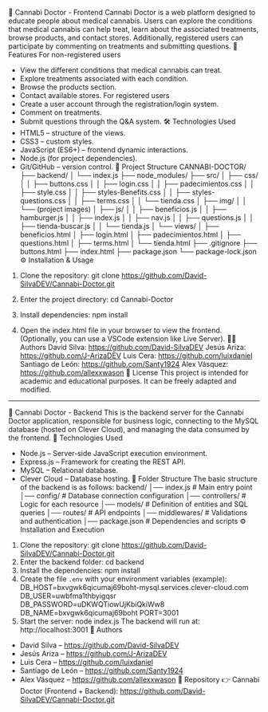 🌿 Cannabi Doctor - Frontend
Cannabi Doctor is a web platform designed to educate people about medical cannabis. Users can explore the conditions that medical cannabis can help treat, learn about the associated treatments, browse products, and contact stores. Additionally, registered users can participate by commenting on treatments and submitting questions.
🚀 Features
For non-registered users
- View the different conditions that medical cannabis can treat.
- Explore treatments associated with each condition.
- Browse the products section.
- Contact available stores.
For registered users
- Create a user account through the registration/login system.
- Comment on treatments.
- Submit questions through the Q&A system.
🛠️ Technologies Used
- HTML5 – structure of the views.
- CSS3 – custom styles.
- JavaScript (ES6+) – frontend dynamic interactions.
- Node.js (for project dependencies).
- Git/GitHub – version control.
📂 Project Structure
CANNABI-DOCTOR/
├── backend/
│   └── index.js
├── node_modules/
├── src/
│   ├── css/
│   │   ├── buttons.css
│   │   ├── login.css
│   │   ├── padecimientos.css
│   │   ├── style.css
│   │   ├── styles-Benefits.css
│   │   ├── styles-questions.css
│   │   ├── terms.css
│   │   └── tienda.css
│   ├── img/
│   │   └── (project images)
│   ├── js/
│   │   ├── beneficios.js
│   │   ├── hamburger.js
│   │   ├── index.js
│   │   ├── nav.js
│   │   ├── questions.js
│   │   ├── tienda-buscar.js
│   │   └── tienda.js
│   └── views/
│       ├── beneficios.html
│       ├── login.html
│       ├── padecimientos.html
│       ├── questions.html
│       ├── terms.html
│       └── tienda.html
├── .gitignore
├── buttons.html
├── index.html
├── package.json
└── package-lock.json
⚙️ Installation & Usage
1. Clone the repository:
   git clone https://github.com/David-SilvaDEV/Cannabi-Doctor.git

2. Enter the project directory:
   cd Cannabi-Doctor

3. Install dependencies:
   npm install

4. Open the index.html file in your browser to view the frontend.
   (Optionally, you can use a VSCode extension like Live Server).
👨‍💻 Authors
David Silva: https://github.com/David-SilvaDEV
Jesús Ariza: https://github.com/J-ArizaDEV
Luis Cera: https://github.com/luixdaniel
Santiago de León: https://github.com/Santy1924
Alex Vásquez: https://github.com/allexxwason
📜 License
This project is intended for academic and educational purposes. It can be freely adapted and modified.

-----------------------------------------------------------------------------------------------------------------------------------------------------------------------------------

📌 Cannabi Doctor - Backend
This is the backend server for the Cannabi Doctor application, responsible for business logic, connecting to the MySQL database (hosted on Clever Cloud), and managing the data consumed by the frontend.
🚀 Technologies Used
- Node.js – Server-side JavaScript execution environment.
- Express.js – Framework for creating the REST API.
- MySQL – Relational database.
- Clever Cloud – Database hosting.
📂 Folder Structure
The basic structure of the backend is as follows:
backend/
│── index.js # Main entry point
│── config/ # Database connection configuration
│── controllers/ # Logic for each resource
│── models/ # Definition of entities and SQL queries
│── routes/ # API endpoints
│── middlewares/ # Validations and authentication
│── package.json # Dependencies and scripts
⚙️ Installation and Execution
1. Clone the repository:
   git clone https://github.com/David-SilvaDEV/Cannabi-Doctor.git
2. Enter the backend folder:
   cd backend
3. Install the dependencies:
   npm install
4. Create the file `.env` with your environment variables (example):
   DB_HOST=bxvgwk6qicumaj69boht-mysql.services.clever-cloud.com
   DB_USER=uwbfma1thbyigqsr
   DB_PASSWORD=uDKWQTiowUjKbiQkiWw8
   DB_NAME=bxvgwk6qicumaj69boht
   PORT=3001
5. Start the server:
   node index.js
The backend will run at: http://localhost:3001
👥 Authors
- David Silva – https://github.com/David-SilvaDEV
- Jesús Ariza – https://github.com/J-ArizaDEV
- Luis Cera – https://github.com/luixdaniel
- Santiago de León – https://github.com/Santy1924
- Alex Vásquez – https://github.com/allexxwason
🔗 Repository
👉 Cannabi Doctor (Frontend + Backend): https://github.com/David-SilvaDEV/Cannabi-Doctor.git
